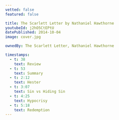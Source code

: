 ```yaml
---
vetted: false
featured: false

title: The Scarlett Letter by Nathaniel Hawthorne
youtubeId: j2hO5CtEPtU
datePublished: 2014-10-04
image: cover.jpg

ownedBy: The Scarlett Letter, Nathaniel Hawthorne

timestamps:
  - t: 38
    text: Review
  - t: 53
    text: Summary
  - t: 2:12
    text: Hester
  - t: 3:07
    text: Sin vs Hiding Sin
  - t: 4:25
    text: Hypocrisy
  - t: 5:18
    text: Redemption
---
```


